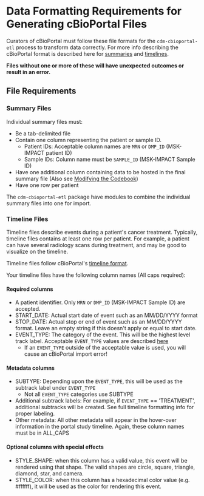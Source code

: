 # Data Formatting Requirements for Generating cBioPortal Files
Curators of cBioPortal must follow these file formats for the `cdm-cbioportal-etl` process to transform data correctly.
For more info describing the cBioPortal format is described here for [summaries](https://docs.cbioportal.org/file-formats/#clinical-data) and [timelines](https://docs.cbioportal.org/file-formats/#timeline-data).

**Files without one or more of these will have unexpected outcomes or result in an error.**

## File Requirements
### Summary Files

Individual summary files must:
- Be a tab-delimited file 
- Contain one column representing the patient or sample ID. 
  - Patient IDs: Acceptable column names are `MRN` or `DMP_ID` (MSK-IMPACT patient ID)
  - Sample IDs: Column name must be `SAMPLE_ID` (MSK-IMPACT Sample ID)
- Have one additional column containing data to be hosted in the final summary file (Also see [Modifying the Codebook](modifying_the_codebook.md))
- Have one row per patient

The `cdm-cbioportal-etl` package have modules to combine the individual summary files into one for import.


### Timeline Files
Timeline files describe events during a patient's cancer treatment. Typically, timeline files contains at least one row per patient. For example, a patient can have several radiology scans during treatment, and may be good to visualize on the timeline.

Timeline files follow cBioPortal's [timeline format](https://docs.cbioportal.org/file-formats/#timeline-data).

Your timeline files have the following column names (All caps required):
#### Required columns
- A patient identifier. Only `MRN` or `DMP_ID` (MSK-IMPACT Sample ID) are accepted.
- START_DATE: Actual start date of event such as an MM/DD/YYYY format
- STOP_DATE: Actual stop or end of event such as an MM/DD/YYYY format. Leave an empty string if this doesn't apply or equal to start date.
- EVENT_TYPE: The category of the event. This will be the highest level track label. Acceptable `EVENT_TYPE` values are described [here](https://docs.cbioportal.org/file-formats/#event-types)
  - If an `EVENT_TYPE` outside of the acceptable value is used, you will cause an cBioPortal import error! 

#### Metadata columns
- SUBTYPE: Depending upon the `EVENT_TYPE`, this will be used as the subtrack label under `EVENT_TYPE`
  - Not all `EVENT_TYPE` categories use SUBTYPE
- Additional subtrack labels: For example, if `EVENT_TYPE` == 'TREATMENT', additional subtracks will be created. See full timeline formatting info for proper labeling.
- Other metadata: All other metadata will appear in the hover-over information in the portal study timeline. Again, these column names must be in ALL_CAPS


#### Optional columns with special effects
- STYLE_SHAPE: when this column has a valid value, this event will be rendered using that shape. The valid shapes are circle, square, triangle, diamond, star, and camera.
- STYLE_COLOR: when this column has a hexadecimal color value (e.g. #ffffff), it will be used as the color for rendering this event.





